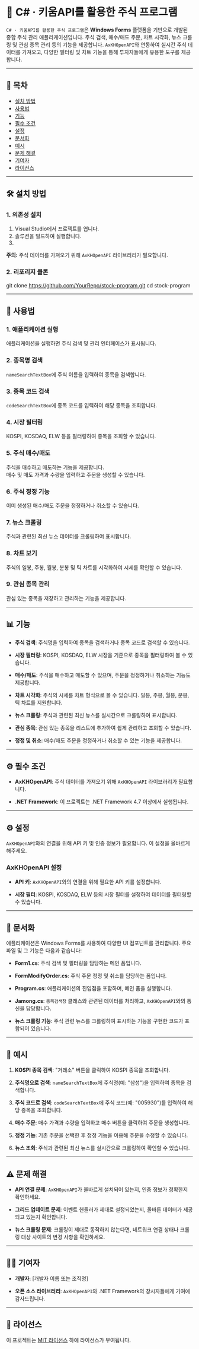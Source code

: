 # 🏦 C# · 키움API를 활용한 주식 프로그램

`C# · 키움API를 활용한 주식 프로그램`은 **Windows Forms** 플랫폼을 기반으로 개발된 종합 주식 관리 애플리케이션입니다. 주식 검색, 매수/매도 주문, 차트 시각화, 뉴스 크롤링 및 관심 종목 관리 등의 기능을 제공합니다. `AxKHOpenAPI`와 연동하여 실시간 주식 데이터를 가져오고, 다양한 필터링 및 차트 기능을 통해 투자자들에게 유용한 도구를 제공합니다.

---

## 📌 목차

- [설치 방법](#설치-방법)
- [사용법](#사용법)
- [기능](#기능)
- [필수 조건](#필수-조건)
- [설정](#설정)
- [문서화](#문서화)
- [예시](#예시)
- [문제 해결](#문제-해결)
- [기여자](#기여자)
- [라이선스](#라이선스)

---

## 🛠️ 설치 방법

### 1. 의존성 설치

1. Visual Studio에서 프로젝트를 엽니다.
2. 솔루션을 빌드하여 실행합니다.
3. 
**주의:** 주식 데이터를 가져오기 위해 `AxKHOpenAPI` 라이브러리가 필요합니다.

### 2. 리포리지 클론
git clone https://github.com/YourRepo/stock-program.git
cd stock-program

---

## 🚀 사용법

### 1. **애플리케이션 실행**
애플리케이션을 실행하면 주식 검색 및 관리 인터페이스가 표시됩니다.

### 2. **종목명 검색**
`nameSearchTextBox`에 주식 이름을 입력하여 종목을 검색합니다.

### 3. **종목 코드 검색**
`codeSearchTextBox`에 종목 코드를 입력하여 해당 종목을 조회합니다.

### 4. **시장 필터링**
KOSPI, KOSDAQ, ELW 등을 필터링하여 종목을 조회할 수 있습니다.

### 5. **주식 매수/매도**
주식을 매수하고 매도하는 기능을 제공합니다.  
매수 및 매도 가격과 수량을 입력하고 주문을 생성할 수 있습니다.  

### 6. **주식 정정 기능**
이미 생성된 매수/매도 주문을 정정하거나 취소할 수 있습니다.

### 7. **뉴스 크롤링**
주식과 관련된 최신 뉴스 데이터를 크롤링하여 표시합니다.  

### 8. **차트 보기**
주식의 일봉, 주봉, 월봉, 분봉 및 틱 차트를 시각화하여 시세를 확인할 수 있습니다.  

### 9. **관심 종목 관리**
관심 있는 종목을 저장하고 관리하는 기능을 제공합니다.

---

## 📊 기능

- **주식 검색**: 주식명을 입력하여 종목을 검색하거나 종목 코드로 검색할 수 있습니다.  
  
- **시장 필터링**: KOSPI, KOSDAQ, ELW 시장을 기준으로 종목을 필터링하여 볼 수 있습니다.
  
- **매수/매도**: 주식을 매수하고 매도할 수 있으며, 주문을 정정하거나 취소하는 기능도 제공합니다.
  
- **차트 시각화**: 주식의 시세를 차트 형식으로 볼 수 있습니다. 일봉, 주봉, 월봉, 분봉, 틱 차트를 지원합니다.
  
- **뉴스 크롤링**: 주식과 관련된 최신 뉴스를 실시간으로 크롤링하여 표시합니다.
  
- **관심 종목**: 관심 있는 종목을 리스트에 추가하여 쉽게 관리하고 조회할 수 있습니다.
  
- **정정 및 취소**: 매수/매도 주문을 정정하거나 취소할 수 있는 기능을 제공합니다.

---

## ⚙️ 필수 조건

- **AxKHOpenAPI**: 주식 데이터를 가져오기 위해 `AxKHOpenAPI` 라이브러리가 필요합니다.
  
- **.NET Framework**: 이 프로젝트는 .NET Framework 4.7 이상에서 실행됩니다.

---

## ⚙️ 설정

`AxKHOpenAPI`와의 연결을 위해 API 키 및 인증 정보가 필요합니다. 이 설정을 올바르게 해주세요.

### AxKHOpenAPI 설정

- **API 키**: `AxKHOpenAPI`와의 연결을 위해 필요한 API 키를 설정합니다.
  
- **시장 필터**: KOSPI, KOSDAQ, ELW 등의 시장 필터를 설정하여 데이터를 필터링할 수 있습니다.

---

## 📄 문서화

애플리케이션은 Windows Forms를 사용하여 다양한 UI 컴포넌트를 관리합니다. 주요 파일 및 그 기능은 다음과 같습니다:

- **Form1.cs**: 주식 검색 및 필터링을 담당하는 메인 폼입니다.
  
- **FormModifyOrder.cs**: 주식 주문 정정 및 취소를 담당하는 폼입니다.
  
- **Program.cs**: 애플리케이션의 진입점을 포함하며, 메인 폼을 실행합니다.
  
- **Jamong.cs**: `종목검색창` 클래스와 관련된 데이터를 처리하고, `AxKHOpenAPI`와의 통신을 담당합니다.

- **뉴스 크롤링 기능**: 주식 관련 뉴스를 크롤링하여 표시하는 기능을 구현한 코드가 포함되어 있습니다.

---

## 📝 예시

1. **KOSPI 종목 검색**: "거래소" 버튼을 클릭하여 KOSPI 종목을 조회합니다.
  
2. **주식명으로 검색**: `nameSearchTextBox`에 주식명(예: "삼성")을 입력하여 종목을 검색합니다.
  
3. **주식 코드로 검색**: `codeSearchTextBox`에 주식 코드(예: "005930")를 입력하여 해당 종목을 조회합니다.
  
4. **매수 주문**: 매수 가격과 수량을 입력하고 매수 버튼을 클릭하여 주문을 생성합니다.
  
5. **정정 기능**: 기존 주문을 선택한 후 정정 기능을 이용해 주문을 수정할 수 있습니다.
  
6. **뉴스 조회**: 주식과 관련된 최신 뉴스를 실시간으로 크롤링하여 확인할 수 있습니다.

---

## ⚠️ 문제 해결

- **API 연결 문제**: `AxKHOpenAPI`가 올바르게 설치되어 있는지, 인증 정보가 정확한지 확인하세요.
  
- **그리드 업데이트 문제**: 이벤트 핸들러가 제대로 설정되었는지, 올바른 데이터가 제공되고 있는지 확인합니다.
  
- **뉴스 크롤링 문제**: 크롤링이 제대로 동작하지 않는다면, 네트워크 연결 상태나 크롤링 대상 사이트의 변경 사항을 확인하세요.

---

## 👨‍💻 기여자

- **개발자**: [개발자 이름 또는 조직명]
  
- **오픈 소스 라이브러리**: `AxKHOpenAPI`와 .NET Framework의 창시자들에게 기여에 감사드립니다.

---

## 📝 라이선스

이 프로젝트는 [MIT 라이선스](LICENSE) 하에 라이선스가 부여됩니다.
